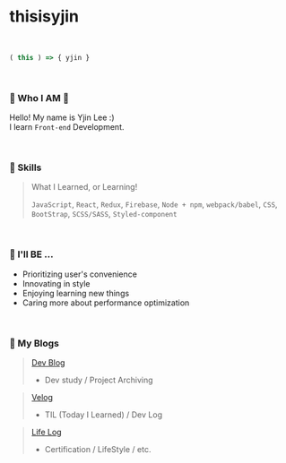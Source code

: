 # thisisyjin

<br>

```js
( this ) => { yjin }
```

<br>


### 👤 Who I AM 💬
Hello! My name is Yjin Lee :) <br>
I learn `Front-end` Development.

<br>

### 🚀 Skills 
> What I Learned, or Learning!
> 
>`JavaScript`,
`React`,
`Redux`,
`Firebase`,
`Node + npm`,
`webpack/babel`,
`CSS`,
`BootStrap`,
`SCSS/SASS`,
`Styled-component`

<br>

### 🌟 I'll BE ... 

- Prioritizing user's convenience
- Innovating in style
- Enjoying learning new things
- Caring more about performance optimization


<br>

### 📍 My Blogs

> [Dev Blog](https://mywebproject.tistory.com)
> - Dev study / Project Archiving


> [Velog](https://velog.io/@thisisyjin)
> - TIL (Today I Learned) / Dev Log 


> [Life Log](https://blog.naver.com/hnesb970)
> - Certification / LifeStyle / etc.

